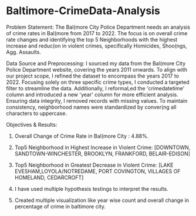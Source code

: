 # Baltimore-CrimeData-Analysis
 

Problem Statement: The Bal(more City Police Department needs an analysis of crime rates in Bal(more from 2017 to 2022. The focus is on overall crime rate changes and identifying the top 5 Neighborhoods with the highest increase and reduc(on in violent crimes, specifically Homicides, Shoo(ngs, Agg. Assaults.


Data Source and Preprocessing: I sourced my data from the Bal(more City Police Department website, covering the years 2011 onwards. To align with our project scope, I refined the dataset to encompass the years 2017 to 2022. Focusing solely on three specific crime types, I conducted a targeted filter to streamline the data. Additionally, I reformaLed the 'crimedatetime' column and introduced a new 'year' column for more efficient analysis. Ensuring data integrity, I removed records with missing values. To maintain consistency, neighborhood names were standardized by conver(ng all characters to uppercase.


Objectives & Results:

1. Overall Change of Crime Rate in Bal(more City : 4.88%.
   
2. Top5 Neighborhood in Highest Increase in Violent Crime: [DOWNTOWN, SANDTOWN-WINCHESTER, BROOKLYN, FRANKFORD, BELAIR-EDISON]
   
3. Top5 Neighborhood in Greatest Decrease in Violent Crime: [LAKE EVESHAM,LOYOLA/NOTREDAME, PORT COVINGTON, VILLAGES OF HOMELAND, CEDARCROFT]

4. I have used multiple hypothesis testings to interpret the results.

5. Created multiple visualization like year wise count and overall change in percentage of crime in baltimore city.
  
